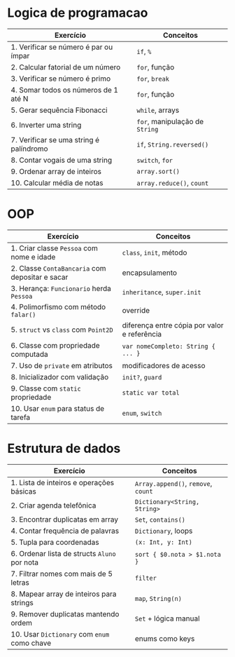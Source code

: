 #  Logica de programacao

| Exercício                               | Conceitos                      |
| --------------------------------------- | ------------------------------ |
| 1. Verificar se número é par ou ímpar   | `if`, `%`                      |
| 2. Calcular fatorial de um número       | `for`, função                  |
| 3. Verificar se número é primo          | `for`, `break`                 |
| 4. Somar todos os números de 1 até N    | `for`, função                  |
| 5. Gerar sequência Fibonacci            | `while`, arrays                |
| 6. Inverter uma string                  | `for`, manipulação de `String` |
| 7. Verificar se uma string é palíndromo | `if`, `String.reversed()`      |
| 8. Contar vogais de uma string          | `switch`, `for`                |
| 9. Ordenar array de inteiros            | `array.sort()`                 |
| 10. Calcular média de notas             | `array.reduce()`, `count`      |


# OOP
| Exercício                                       | Conceitos                                    |
| ----------------------------------------------- | -------------------------------------------- |
| 1. Criar classe `Pessoa` com nome e idade       | `class`, `init`, método                      |
| 2. Classe `ContaBancaria` com depositar e sacar | encapsulamento                               |
| 3. Herança: `Funcionario` herda `Pessoa`        | `inheritance`, `super.init`                  |
| 4. Polimorfismo com método `falar()`            | override                                     |
| 5. `struct` vs `class` com `Point2D`            | diferença entre cópia por valor e referência |
| 6. Classe com propriedade computada             | `var nomeCompleto: String { ... }`           |
| 7. Uso de `private` em atributos                | modificadores de acesso                      |
| 8. Inicializador com validação                  | `init?`, `guard`                             |
| 9. Classe com `static` propriedade              | `static var total`                           |
| 10. Usar `enum` para status de tarefa           | `enum`, `switch`                             |

# Estrutura de dados
| Exercício                                    | Conceitos                           |
| -------------------------------------------- | ----------------------------------- |
| 1. Lista de inteiros e operações básicas     | `Array.append()`, `remove`, `count` |
| 2. Criar agenda telefônica                   | `Dictionary<String, String>`        |
| 3. Encontrar duplicatas em array             | `Set`, `contains()`                 |
| 4. Contar frequência de palavras             | `Dictionary`, loops                 |
| 5. Tupla para coordenadas                    | `(x: Int, y: Int)`                  |
| 6. Ordenar lista de structs `Aluno` por nota | `sort { $0.nota > $1.nota }`        |
| 7. Filtrar nomes com mais de 5 letras        | `filter`                            |
| 8. Mapear array de inteiros para strings     | `map`, `String(n)`                  |
| 9. Remover duplicatas mantendo ordem         | `Set` + lógica manual               |
| 10. Usar `Dictionary` com `enum` como chave  | enums como keys                     |

